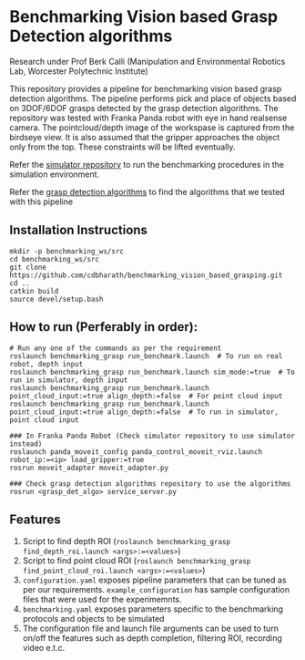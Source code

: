 # Benchmarking Vision based Grasp Detection algorithms

Research under Prof Berk Calli (Manipulation and Environmental Robotics Lab, Worcester Polytechnic Institute)

This repository provides a pipeline for benchmarking vision based grasp detection algorithms. The pipeline performs pick and place of objects based on 3DOF/6DOF grasps detected by the grasp detection algorithms. The repository was tested with Franka Panda robot with eye in hand realsense camera. The pointcloud/depth image of the workspase is captured from the birdseye view. It is also assumed that the gripper approaches the object only from the top. These constraints will be lifted eventually. 

Refer the [simulator repository](https://github.com/cdbharath/panda_simulation "simulator repository") to run the benchmarking procedures in the simulation environment. 

Refer the [grasp detection algorithms](https://github.com/cdbharath/grasp_synthesis "grasp detection algorithms") to find the algorithms that we tested with this pipeline

## Installation Instructions
```
mkdir -p benchmarking_ws/src
cd benchmarking_ws/src
git clone https://github.com/cdbharath/benchmarking_vision_based_grasping.git
cd ..
catkin build
source devel/setup.bash
```

## How to run (Perferably in order):
```
# Run any one of the commands as per the requirement
roslaunch benchmarking_grasp run_benchmark.launch  # To run on real robot, depth input                                             
roslaunch benchmarking_grasp run_benchmark.launch sim_mode:=true  # To run in simulator, depth input
roslaunch benchmarking_grasp run_benchmark.launch point_cloud_input:=true align_depth:=false  # For point cloud input
roslaunch benchmarking_grasp run_benchmark.launch point_cloud_input:=true align_depth:=false  # To run in simulator, point cloud input

### In Franka Panda Robot (Check simulator repository to use simulator instead)
roslaunch panda_moveit_config panda_control_moveit_rviz.launch robot_ip:=<ip> load_gripper:=true
rosrun moveit_adapter moveit_adapter.py

### Check grasp detection algorithms repository to use the algorithms
rosrun <grasp_det_algo> service_server.py  
```

## Features 
1. Script to find depth ROI (```roslaunch benchmarking_grasp find_depth_roi.launch <args>:=<values>```)
2. Script to find point cloud ROI (```roslaunch benchmarking_grasp find_point_cloud_roi.launch <args>:=<values>```)
3. ```configuration.yaml``` exposes pipeline parameters that can be tuned as per our requirements. ```example_configuration``` has sample configuration files that were used for the experimemnts.
4. ```benchmarking.yaml``` exposes parameters specific to the benchmarking protocols and objects to be simulated
5. The configuration file and launch file arguments can be used to turn on/off the features such as depth completion, filtering ROI, recording video e.t.c.
